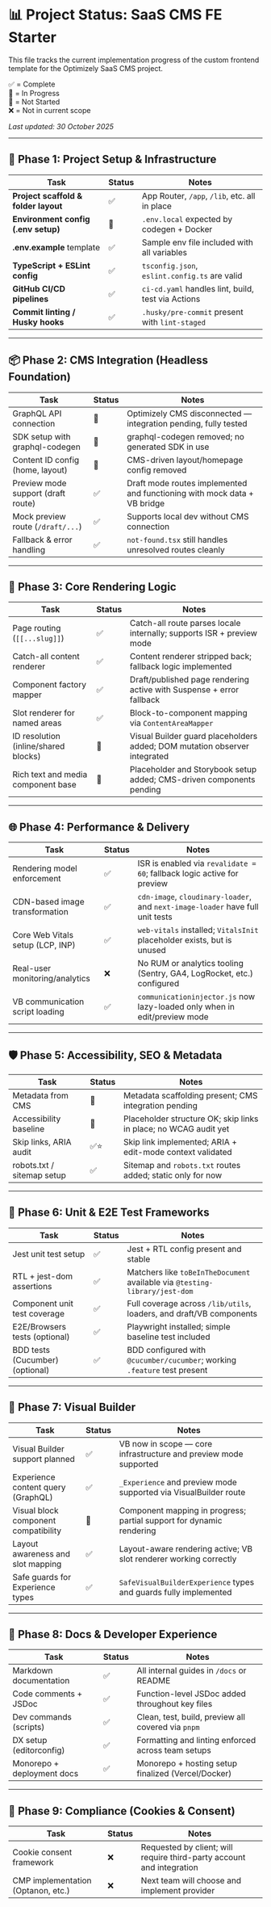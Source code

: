 # 📊 Project Status: SaaS CMS FE Starter

This file tracks the current implementation progress of the custom frontend template for the Optimizely SaaS CMS project.

✅ = Complete  
🔄 = In Progress  
🔲 = Not Started  
❌ = Not in current scope

_Last updated: 30 October 2025_

---

## 🧱 Phase 1: Project Setup & Infrastructure

| Task                                 | Status | Notes                                              |
| ------------------------------------ | ------ | -------------------------------------------------- |
| **Project scaffold & folder layout** | ✅     | App Router, `/app`, `/lib`, etc. all in place      |
| **Environment config (.env setup)**  | 🔄     | `.env.local` expected by codegen + Docker          |
| **.env.example** template            | ✅     | Sample env file included with all variables        |
| **TypeScript + ESLint config**       | ✅     | `tsconfig.json`, `eslint.config.ts` are valid      |
| **GitHub CI/CD pipelines**           | ✅     | `ci-cd.yaml` handles lint, build, test via Actions |
| **Commit linting / Husky hooks**     | ✅     | `.husky/pre-commit` present with `lint-staged`     |

---

## 📦 Phase 2: CMS Integration (Headless Foundation)

| Task                               | Status | Notes                                                                 |
| ---------------------------------- | ------ | --------------------------------------------------------------------- |
| GraphQL API connection             | 🔲     | Optimizely CMS disconnected — integration pending, fully tested       |
| SDK setup with graphql-codegen     | 🔲     | graphql-codegen removed; no generated SDK in use                      |
| Content ID config (home, layout)   | 🔲     | CMS-driven layout/homepage config removed                             |
| Preview mode support (draft route) | ✅     | Draft mode routes implemented and functioning with mock data + VB bridge |
| Mock preview route (`/draft/...`)  | ✅     | Supports local dev without CMS connection                             |
| Fallback & error handling          | ✅     | `not-found.tsx` still handles unresolved routes cleanly               |

---

## 🧱 Phase 3: Core Rendering Logic

| Task                                 | Status | Notes                                                                                           |
| ------------------------------------ | ------ | ----------------------------------------------------------------------------------------------- |
| Page routing (`[[...slug]]`)         | ✅     | Catch-all route parses locale internally; supports ISR + preview mode                           |
| Catch-all content renderer           | ✅     | Content renderer stripped back; fallback logic implemented                                      |
| Component factory mapper             | ✅     | Draft/published page rendering active with Suspense + error fallback                            |
| Slot renderer for named areas        | ✅     | Block-to-component mapping via `ContentAreaMapper`                                              |
| ID resolution (inline/shared blocks) | 🔄     | Visual Builder guard placeholders added; DOM mutation observer integrated                       |
| Rich text and media component base   | 🔄     | Placeholder and Storybook setup added; CMS-driven components pending                            |

---

## 🌐 Phase 4: Performance & Delivery

| Task                             | Status | Notes                                                                          |
| -------------------------------- | ------ | ------------------------------------------------------------------------------ |
| Rendering model enforcement      | ✅     | ISR is enabled via `revalidate = 60`; fallback logic active for preview        |
| CDN-based image transformation   | ✅     | `cdn-image`, `cloudinary-loader`, and `next-image-loader` have full unit tests |
| Core Web Vitals setup (LCP, INP) | ✅     | `web-vitals` installed; `VitalsInit` placeholder exists, but is unused         |
| Real-user monitoring/analytics   | ❌     | No RUM or analytics tooling (Sentry, GA4, LogRocket, etc.) configured          |
| VB communication script loading  | ✅     | `communicationinjector.js` now lazy-loaded only when in edit/preview mode      |

---

## 🛡️ Phase 5: Accessibility, SEO & Metadata

| Task                       | Status | Notes                                                               |
| -------------------------- | ------ | ------------------------------------------------------------------- |
| Metadata from CMS          | 🔄     | Metadata scaffolding present; CMS integration pending               |
| Accessibility baseline     | 🔄     | Placeholder structure OK; skip links in place; no WCAG audit yet    |
| Skip links, ARIA audit     | ✅⭐   | Skip link implemented; ARIA + edit-mode context validated           |
| robots.txt / sitemap setup | ✅     | Sitemap and `robots.txt` routes added; static only for now          |

---

## 🧪 Phase 6: Unit & E2E Test Frameworks

| Task                            | Status | Notes                                                                       |
| ------------------------------- | ------ | --------------------------------------------------------------------------- |
| Jest unit test setup            | ✅     | Jest + RTL config present and stable                                        |
| RTL + jest-dom assertions       | ✅     | Matchers like `toBeInTheDocument` available via `@testing-library/jest-dom` |
| Component unit test coverage    | ✅     | Full coverage across `/lib/utils`, loaders, and draft/VB components         |
| E2E/Browsers tests (optional)   | ✅     | Playwright installed; simple baseline test included                         |
| BDD tests (Cucumber) (optional) | ✅     | BDD configured with `@cucumber/cucumber`; working `.feature` test present   |

---

## 🧱 Phase 7: Visual Builder

| Task                                 | Status | Notes                                                                |
| ------------------------------------ | ------ | -------------------------------------------------------------------- |
| Visual Builder support planned       | ✅     | VB now in scope — core infrastructure and preview mode supported     |
| Experience content query (GraphQL)   | ✅     | `_Experience` and preview mode supported via VisualBuilder route     |
| Visual block component compatibility | 🔄     | Component mapping in progress; partial support for dynamic rendering |
| Layout awareness and slot mapping    | ✅     | Layout-aware rendering active; VB slot renderer working correctly    |
| Safe guards for Experience types     | ✅     | `SafeVisualBuilderExperience` types and guards fully implemented     |

---

## 📁 Phase 8: Docs & Developer Experience

| Task                    | Status | Notes                                                |
| ----------------------- | ------ | ---------------------------------------------------- |
| Markdown documentation  | ✅     | All internal guides in `/docs` or README             |
| Code comments + JSDoc   | ✅     | Function-level JSDoc added throughout key files      |
| Dev commands (scripts)  | ✅     | Clean, test, build, preview all covered via `pnpm`   |
| DX setup (editorconfig) | ✅     | Formatting and linting enforced across team setups   |
| Monorepo + deployment docs | ✅   | Monorepo + hosting setup finalized (Vercel/Docker)   |

---

## 🍪 Phase 9: Compliance (Cookies & Consent)

| Task                               | Status | Notes                                                                 |
| ---------------------------------- | ------ | --------------------------------------------------------------------- |
| Cookie consent framework           | ❌     | Requested by client; will require third-party account and integration |
| CMP implementation (Optanon, etc.) | ❌     | Next team will choose and implement provider                          |
